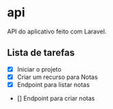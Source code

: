 # api

API do aplicativo feito com Laravel.

## Lista de tarefas

-   [x] Iniciar o projeto
-   [x] Criar um recurso para Notas
-   [x] Endpoint para listar notas
-   [] Endpoint para criar notas
